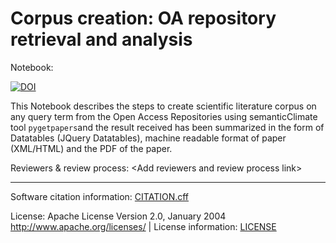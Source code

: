 # Corpus creation: OA repository retrieval and analysis

Notebook: 

[![DOI](https://zenodo.org/badge/DOI/10.5281/zenodo.16418987.svg)](https://doi.org/10.5281/zenodo.16418987)


This Notebook describes the steps to create scientific literature corpus on any query term from the Open Access Repositories using semanticClimate tool `pygetpapers`and the result received has been summarized in the form of Datatables (JQuery Datatables), machine readable format of paper (XML/HTML) and the PDF of the paper.


Reviewers & review process: \<Add reviewers and review process link\> 

---

Software citation information: [CITATION.cff](CITATION.cff)

License: Apache License Version 2.0, January 2004 http://www.apache.org/licenses/ | License information: [LICENSE](LICENSE)
